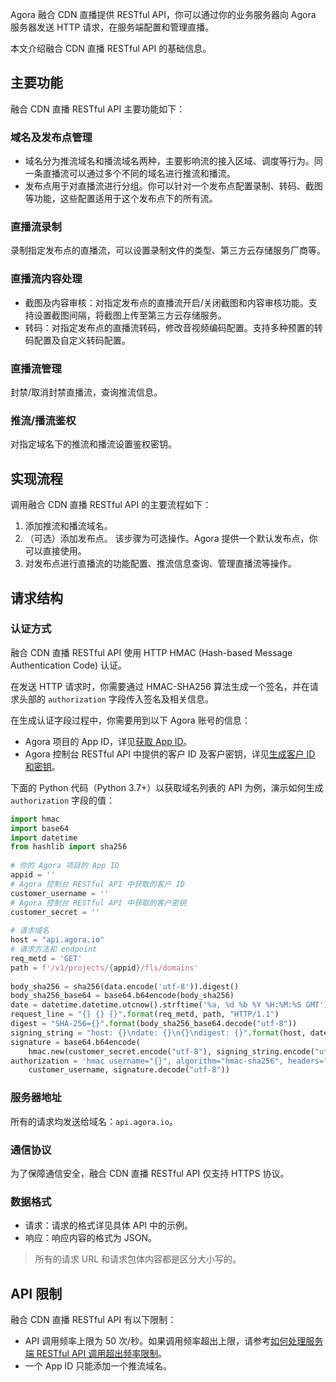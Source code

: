 Agora 融合 CDN 直播提供 RESTful API，你可以通过你的业务服务器向 Agora 服务器发送 HTTP 请求，在服务端配置和管理直播。

本文介绍融合 CDN 直播 RESTful API 的基础信息。

## 主要功能

融合 CDN 直播 RESTful API 主要功能如下：

### 域名及发布点管理

- 域名分为推流域名和播流域名两种，主要影响流的接入区域、调度等行为。同一条直播流可以通过多个不同的域名进行推流和播流。
- 发布点用于对直播流进行分组。你可以针对一个发布点配置录制、转码、截图等功能，这些配置适用于这个发布点下的所有流。

### 直播流录制

录制指定发布点的直播流，可以设置录制文件的类型、第三方云存储服务厂商等。

### 直播流内容处理

- 截图及内容审核：对指定发布点的直播流开启/关闭截图和内容审核功能。支持设置截图间隔，将截图上传至第三方云存储服务。
- 转码：对指定发布点的直播流转码，修改音视频编码配置。支持多种预置的转码配置及自定义转码配置。

### 直播流管理

封禁/取消封禁直播流，查询推流信息。

### 推流/播流鉴权

对指定域名下的推流和播流设置鉴权密钥。

## 实现流程

调用融合 CDN 直播 RESTful API 的主要流程如下：

1. 添加推流和播流域名。
2. （可选）添加发布点。
   该步骤为可选操作。Agora 提供一个默认发布点，你可以直接使用。
3. 对发布点进行直播流的功能配置、推流信息查询、管理直播流等操作。

## 请求结构

### 认证方式

融合 CDN 直播 RESTful API 使用 HTTP HMAC (Hash-based Message Authentication Code) 认证。

在发送 HTTP 请求时，你需要通过 HMAC-SHA256 算法生成一个签名，并在请求头部的 `authorization` 字段传入签名及相关信息。

在生成认证字段过程中，你需要用到以下 Agora 账号的信息：

- Agora 项目的 App ID，详见[获取 App ID](https://docs.agora.io/cn/Agora%20Platform/get_appid_token?platform=All%20Platforms#获取-app-id)。
- Agora 控制台 RESTful API 中提供的客户 ID 及客户密钥，详见[生成客户 ID 和密钥](https://docs.agora.io/cn/Agora%20Platform/get_appid_token?platform=All%20Platforms#生成客户-id-和密钥)。

下面的 Python 代码（Python 3.7+）以获取域名列表的 API 为例，演示如何生成 `authorization` 字段的值：

```python
import hmac
import base64
import datetime
from hashlib import sha256
 
# 你的 Agora 项目的 App ID
appid = ''
# Agora 控制台 RESTful API 中获取的客户 ID
customer_username = ''
# Agora 控制台 RESTful API 中获取的客户密钥
customer_secret = ''
 
# 请求域名
host = "api.agora.io"
# 请求方法和 endpoint
req_metd = 'GET'
path = f'/v1/projects/{appid}/fls/domains'
 
body_sha256 = sha256(data.encode('utf-8')).digest()
body_sha256_base64 = base64.b64encode(body_sha256)
date = datetime.datetime.utcnow().strftime('%a, %d %b %Y %H:%M:%S GMT')
request_line = "{} {} {}".format(req_metd, path, "HTTP/1.1")
digest = "SHA-256={}".format(body_sha256_base64.decode("utf-8"))
signing_string = "host: {}\ndate: {}\n{}\ndigest: {}".format(host, date, request_line, digest)
signature = base64.b64encode(
    hmac.new(customer_secret.encode("utf-8"), signing_string.encode("utf-8"), sha256).digest())
authorization = 'hmac username="{}", algorithm="hmac-sha256", headers="host date request-line digest", signature="{}"'.format(
    customer_username, signature.decode("utf-8"))
```

### 服务器地址

所有的请求均发送给域名：`api.agora.io`。

### 通信协议

为了保障通信安全，融合 CDN 直播 RESTful API 仅支持 HTTPS 协议。

### 数据格式

- 请求：请求的格式详见具体 API 中的示例。
- 响应：响应内容的格式为 JSON。

> 所有的请求 URL 和请求包体内容都是区分大小写的。

## API 限制

融合 CDN 直播 RESTful API 有以下限制：

- API 调用频率上限为 50 次/秒。如果调用频率超出上限，请参考[如何处理服务端 RESTful API 调用超出频率限制](https://docs.agora.io/cn/faq/restful_api_call_frequency)。
- 一个 App ID 只能添加一个推流域名。